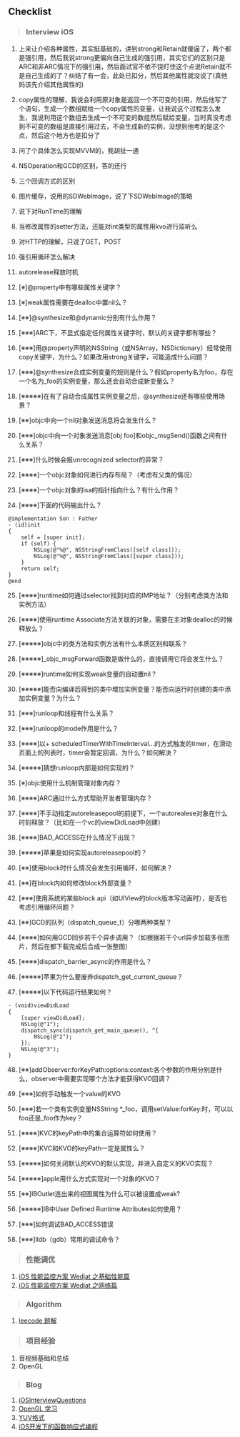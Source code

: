## Checklist

>### Interview iOS

1. 上来让介绍各种属性，其实挺基础的，讲到strong和Retain就傻逼了，两个都是强引用，然后我说strong更偏向自己生成的强引用，其实它们的区别只是ARC和非ARC情况下的强引用，然后面试官不依不饶盯住这个点说Retain就不是自己生成的了？纠结了有一会，此处已扣分，然后其他属性就没说了(真他妈该先介绍其他属性的)

2. copy属性的理解，我说会利用原对象是返回一个不可变的引用，然后他写了个语句，生成一个数组赋给一个copy属性的变量，让我说这个过程怎么发生，我说利用这个数组去生成一个不可变的数组然后赋给变量，当时真没考虑到不可变的数组是直接引用过去，不会生成新的实例，没想到他考的是这个点，然后这个地方也是扣分了

3. 问了个具体怎么实现MVVM的，我胡扯一通

4. NSOperation和GCD的区别，答的还行

5. 三个回调方式的区别

6. 图片缓存，说用的SDWebImage，说了下SDWebImage的策略

7. 说下对RunTime的理解

8. 当修改属性的setter方法，还能对int类型的属性用kvo进行监听么

9. 对HTTP的理解，只说了GET，POST

10. 强引用循环怎么解决

11. autorelease释放时机

12. [※]@property中有哪些属性关键字？

13. [※]weak属性需要在dealloc中置nil么？

14. [※※]@synthesize和@dynamic分别有什么作用？

15. [※※※]ARC下，不显式指定任何属性关键字时，默认的关键字都有哪些？

16. [※※※]用@property声明的NSString（或NSArray，NSDictionary）经常使用copy关键字，为什么？如果改用strong关键字，可能造成什么问题？

17. [※※※]@synthesize合成实例变量的规则是什么？假如property名为foo，存在一个名为_foo的实例变量，那么还会自动合成新变量么？

18. [※※※※※]在有了自动合成属性实例变量之后，@synthesize还有哪些使用场景？

19. [※※]objc中向一个nil对象发送消息将会发生什么？

20. [※※※]objc中向一个对象发送消息[obj foo]和objc_msgSend()函数之间有什么关系？

21. [※※※]什么时候会报unrecognized selector的异常？

22. [※※※※]一个objc对象如何进行内存布局？（考虑有父类的情况）

23. [※※※※]一个objc对象的isa的指针指向什么？有什么作用？

24. [※※※※]下面的代码输出什么？

```
@implementation Son : Father
- (id)init
{
    self = [super init];
    if (self) {
        NSLog(@"%@", NSStringFromClass([self class]));
        NSLog(@"%@", NSStringFromClass([super class]));
    }
    return self;
}
@end
```

25. [※※※※]runtime如何通过selector找到对应的IMP地址？（分别考虑类方法和实例方法）
26. [※※※※]使用runtime Associate方法关联的对象，需要在主对象dealloc的时候释放么？
27. [※※※※※]objc中的类方法和实例方法有什么本质区别和联系？

28. [※※※※※]_objc_msgForward函数是做什么的，直接调用它将会发生什么？

29. [※※※※※]runtime如何实现weak变量的自动置nil？

30. [※※※※※]能否向编译后得到的类中增加实例变量？能否向运行时创建的类中添加实例变量？为什么？

31. [※※※]runloop和线程有什么关系？

32. [※※※]runloop的mode作用是什么？

33. [※※※※]以+ scheduledTimerWithTimeInterval...的方式触发的timer，在滑动页面上的列表时，timer会暂定回调，为什么？如何解决？

34. [※※※※※]猜想runloop内部是如何实现的？

35. [※]objc使用什么机制管理对象内存？

36. [※※※※]ARC通过什么方式帮助开发者管理内存？

37. [※※※※]不手动指定autoreleasepool的前提下，一个autorealese对象在什么时刻释放？（比如在一个vc的viewDidLoad中创建）

38. [※※※※]BAD_ACCESS在什么情况下出现？

39. [※※※※※]苹果是如何实现autoreleasepool的？

40. [※※]使用block时什么情况会发生引用循环，如何解决？

41. [※※]在block内如何修改block外部变量？

42. [※※※]使用系统的某些block api（如UIView的block版本写动画时），是否也考虑引用循环问题？

43. [※※]GCD的队列（dispatch_queue_t）分哪两种类型？

44. [※※※※]如何用GCD同步若干个异步调用？（如根据若干个url异步加载多张图片，然后在都下载完成后合成一张整图）

45. [※※※※]dispatch_barrier_async的作用是什么？

46. [※※※※※]苹果为什么要废弃dispatch_get_current_queue？

47. [※※※※※]以下代码运行结果如何？

```
- (void)viewDidLoad
{
    [super viewDidLoad];
    NSLog(@"1");
    dispatch_sync(dispatch_get_main_queue(), ^{
        NSLog(@"2");
    });
    NSLog(@"3");
}
```

48. [※※]addObserver:forKeyPath:options:context:各个参数的作用分别是什么，observer中需要实现哪个方法才能获得KVO回调？
49. [※※※]如何手动触发一个value的KVO
50. [※※※]若一个类有实例变量NSString *_foo，调用setValue:forKey:时，可以以foo还是_foo作为key？

51. [※※※※]KVC的keyPath中的集合运算符如何使用？

52. [※※※※]KVC和KVO的keyPath一定是属性么？

53. [※※※※※]如何关闭默认的KVO的默认实现，并进入自定义的KVO实现？

54. [※※※※※]apple用什么方式实现对一个对象的KVO？

55. [※※]IBOutlet连出来的视图属性为什么可以被设置成weak?

56. [※※※※※]IB中User Defined Runtime Attributes如何使用？

57. [※※※]如何调试BAD_ACCESS错误

58. [※※※]lldb（gdb）常用的调试命令？

>### 性能调优
1. [iOS 性能监控方案 Wedjat 之基础性能篇](https://github.com/aozhimin/iOS-Monitor-Platform/blob/master/iOS-Monitor-Platform_Basic.md)
2. [iOS 性能监控方案 Wedjat 之网络篇](https://github.com/aozhimin/iOS-Monitor-Platform/blob/master/iOS-Monitor-Platform_Network.md)

>### Algorithm

1. [leecode 题解][4]

>### 项目经验

1. 音视频基础和总结
2. OpenGL

>### Blog 

1. [iOSInterviewQuestions][1]
2. [OpenGL 学习][2]
3. [YUV格式][3]
4. [iOS开发下的函数响应式编程][5]

[1]: https://github.com/ChenYilong/iOSInterviewQuestions
[ 2 ]: https://learnopengl-cn.github.io/01%20Getting%20started/06%20Textures/
[3]: http://blog.csdn.net/beyond_cn/article/details/12998247
[4]: https://siddontang.gitbooks.io/leetcode-solution/content/
[5]: http://williamzang.com/blog/2016/06/27/ios-kai-fa-xia-de-han-shu-xiang-ying-shi-bian-cheng/
